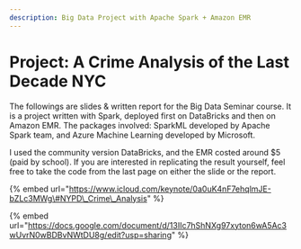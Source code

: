 ```yaml
---
description: Big Data Project with Apache Spark + Amazon EMR
---
```


# Project: A Crime Analysis of the Last Decade NYC

The followings are slides & written report for the Big Data Seminar course. It is a project written with Spark, deployed first on DataBricks and then on Amazon EMR. The packages involved: SparkML developed by Apache Spark team, and Azure Machine Learning developed by Microsoft.  

I used the community version DataBricks, and the EMR costed around $5 \(paid by school\). If you are interested in replicating the result yourself, feel free to take the code from the last page on either the slide or the report.  

{% embed url="https://www.icloud.com/keynote/0a0uK4nF7ehqlmJE-bZLc3MWg\#NYPD\_Crime\_Analysis" %}

{% embed url="https://docs.google.com/document/d/13IIc7hShNXg97xyton6wA5Ac3wUvrN0wBDBvNWtDU8g/edit?usp=sharing" %}



